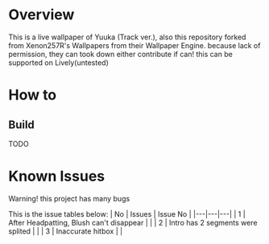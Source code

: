 
# Overview
This is a live wallpaper of Yuuka (Track ver.), also this repository forked from Xenon257R's Wallpapers from their Wallpaper Engine. because lack of permission, they can took down either contribute if can!
this can be supported on Lively(untested)

# How to 
## Build
TODO

# Known Issues
Warning! this project has many bugs

This is the issue tables below:
|  No |  Issues |  Issue No |
|---|---|---|
|  1 | After Headpatting, Blush can't disappear  |   |
| 2  |  Intro has 2 segments were splited |   |
| 3  |  Inaccurate hitbox |   |
